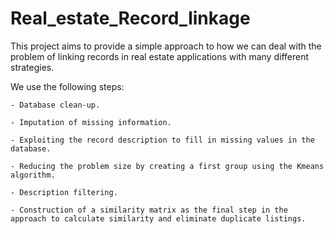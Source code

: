 # Real_estate_Record_linkage

This project aims to provide a simple approach to how we can deal with the problem of linking records in real estate applications with many different strategies.

We use the following steps:

    - Database clean-up.

    - Imputation of missing information.

    - Exploiting the record description to fill in missing values in the database.

    - Reducing the problem size by creating a first group using the Kmeans algorithm.

    - Description filtering.
    
    - Construction of a similarity matrix as the final step in the approach to calculate similarity and eliminate duplicate listings.
